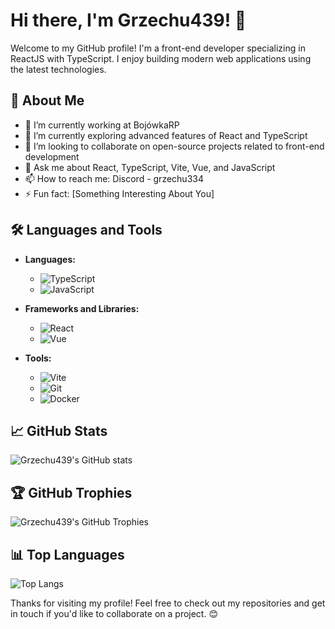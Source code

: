 # Hi there, I'm Grzechu439! 👋

Welcome to my GitHub profile! I'm a front-end developer specializing in ReactJS with TypeScript. I enjoy building modern web applications using the latest technologies.

## 🚀 About Me

- 🔭 I’m currently working at BojówkaRP
- 🌱 I’m currently exploring advanced features of React and TypeScript
- 👯 I’m looking to collaborate on open-source projects related to front-end development
- 💬 Ask me about React, TypeScript, Vite, Vue, and JavaScript
- 📫 How to reach me: Discord - grzechu334
- ⚡ Fun fact: [Something Interesting About You]

## 🛠️ Languages and Tools

- **Languages:**
  - ![TypeScript](https://img.shields.io/badge/TypeScript-3178C6?style=for-the-badge&logo=typescript&logoColor=white)
  - ![JavaScript](https://img.shields.io/badge/JavaScript-F7DF1E?style=for-the-badge&logo=javascript&logoColor=black)

- **Frameworks and Libraries:**
  - ![React](https://img.shields.io/badge/React-61DAFB?style=for-the-badge&logo=react&logoColor=black)
  - ![Vue](https://img.shields.io/badge/Vue-4FC08D?style=for-the-badge&logo=vue.js&logoColor=white)

- **Tools:**
  - ![Vite](https://img.shields.io/badge/Vite-646CFF?style=for-the-badge&logo=vite&logoColor=white)
  - ![Git](https://img.shields.io/badge/Git-F05032?style=for-the-badge&logo=git&logoColor=white)
  - ![Docker](https://img.shields.io/badge/Docker-2496ED?style=for-the-badge&logo=docker&logoColor=white)

## 📈 GitHub Stats

![Grzechu439's GitHub stats](https://github-readme-stats.vercel.app/api?username=Grzechu439&show_icons=true&theme=radical)

## 🏆 GitHub Trophies

![Grzechu439's GitHub Trophies](https://github-profile-trophy.vercel.app/?username=Grzechu439&theme=onedark)

## 📊 Top Languages

![Top Langs](https://github-readme-stats.vercel.app/api/top-langs/?username=Grzechu439&layout=compact&theme=radical)

Thanks for visiting my profile! Feel free to check out my repositories and get in touch if you'd like to collaborate on a project. 😊
